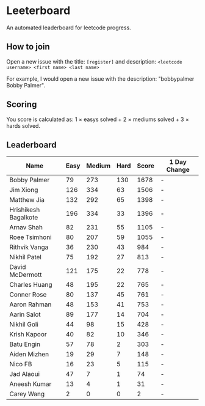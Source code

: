 # Leeterboard

An automated leaderboard for leetcode progress.

## How to join

Open a new issue with the title: `[register]` and description:
`<leetcode username> <first name> <last name>`

For example, I would open a new issue with the description: "bobbypalmer Bobby Palmer".

## Scoring

You score is calculated as:
1 $\times$ easys solved + 2 $\times$ mediums solved + 3 $\times$ hards solved.

## Leaderboard
| Name | Easy | Medium | Hard | Score | 1 Day Change |
| --- | --- | --- | --- | --- | --- |
| Bobby Palmer | 79 | 273 | 130 | 1678 | - |
| Jim Xiong | 126 | 334 | 63 | 1506 | - |
| Matthew Jia | 132 | 292 | 65 | 1398 | - |
| Hrishikesh Bagalkote | 196 | 334 | 33 | 1396 | - |
| Arnav Shah | 82 | 231 | 55 | 1105 | - |
| Roee Tsimhoni | 80 | 207 | 59 | 1055 | - |
| Rithvik Vanga | 36 | 230 | 43 | 984 | - |
| Nikhil Patel | 75 | 192 | 27 | 813 | - |
| David McDermott | 121 | 175 | 22 | 778 | - |
| Charles Huang | 48 | 195 | 22 | 765 | - |
| Conner Rose | 80 | 137 | 45 | 761 | - |
| Aaron Rahman | 48 | 153 | 41 | 753 | - |
| Aarin Salot | 89 | 177 | 14 | 704 | - |
| Nikhil Goli | 44 | 98 | 15 | 428 | - |
| Krish Kapoor | 40 | 82 | 10 | 346 | - |
| Batu Engin | 57 | 78 | 2 | 303 | - |
| Aiden Mizhen | 19 | 29 | 7 | 148 | - |
| Nico FB | 16 | 23 | 5 | 115 | - |
| Jad Alaoui | 47 | 7 | 1 | 74 | - |
| Aneesh Kumar | 13 | 4 | 1 | 31 | - |
| Carey Wang | 2 | 0 | 0 | 2 | - |
